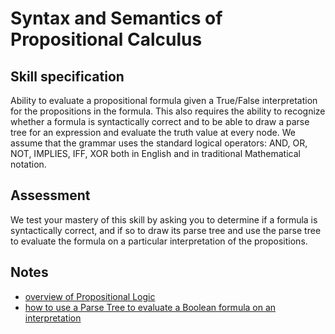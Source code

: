 # Syntax and Semantics of Propositional Calculus

## Skill specification
Ability to evaluate a propositional formula given a True/False interpretation for the propositions in the formula. This also requires the ability to recognize whether a formula is syntactically correct and to be able to draw a parse tree for an expression and evaluate the truth value at every node. We assume that the grammar uses the standard logical operators: AND, OR, NOT, IMPLIES, IFF, XOR both in English and in traditional Mathematical notation.

## Assessment
We test your mastery of this skill by asking you to determine if a formula is syntactically correct, and if so to draw its parse tree and use the parse tree to evaluate the formula on a particular interpretation of the propositions.


## Notes
* [overview of Propositional Logic](https://github.com/tjhickey724/discrete_math/blob/main/notes/propositional_calculus/overview.md)
* [how to use a Parse Tree to evaluate a Boolean formula on an interpretation](https://github.com/tjhickey724/discrete_math/blob/main/notes/propositional_calculus/PropCalcParseTree.md)


